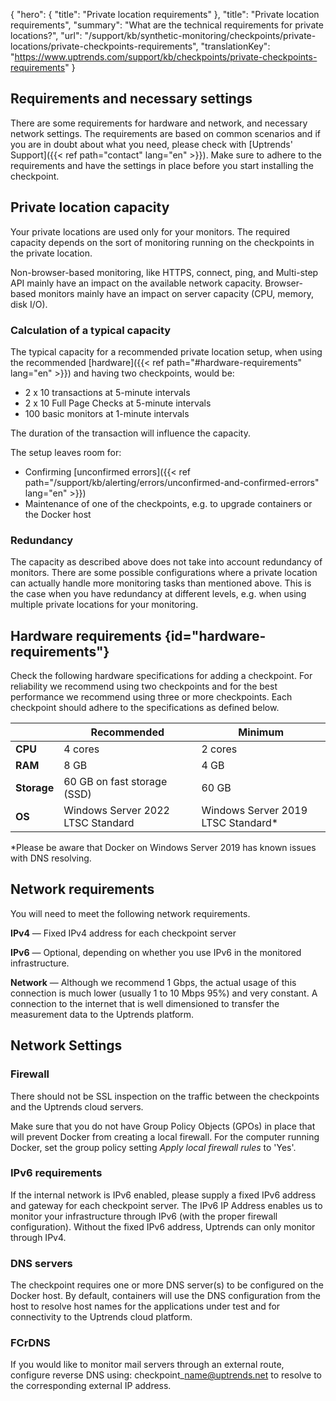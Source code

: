 {
  "hero": {
    "title": "Private location requirements"
  },
  "title": "Private location requirements",
  "summary": "What are the technical requirements for private locations?",
  "url": "/support/kb/synthetic-monitoring/checkpoints/private-locations/private-checkpoints-requirements",
  "translationKey": "https://www.uptrends.com/support/kb/checkpoints/private-checkpoints-requirements"
}

## Requirements and necessary settings

There are some requirements for hardware and network, and necessary network settings. The requirements are based on common scenarios and if you are in doubt about what you need, please check with [Uptrends' Support]({{< ref path="contact" lang="en" >}}). Make sure to adhere to the requirements and have the settings in place before you start installing the checkpoint.

## Private location capacity

Your private locations are used only for your monitors. The required capacity depends on the sort of monitoring running on the checkpoints in the private location. 

Non-browser-based monitoring, like HTTPS, connect, ping, and Multi-step API mainly have an impact on the available network capacity. Browser-based monitors mainly have an impact on server capacity (CPU, memory, disk I/O).

### Calculation of a typical capacity 

The typical capacity for a recommended private location setup, when using the recommended [hardware]({{< ref path="#hardware-requirements" lang="en" >}}) and having two checkpoints, would be:

- 2 x 10 transactions at 5-minute intervals
- 2 x 10 Full Page Checks at 5-minute intervals
- 100 basic monitors at 1-minute intervals

The duration of the transaction will influence the capacity.

The setup leaves room for:

- Confirming [unconfirmed errors]({{< ref path="/support/kb/alerting/errors/unconfirmed-and-confirmed-errors" lang="en" >}})
- Maintenance of one of the checkpoints, e.g. to upgrade containers or the Docker host

### Redundancy

The capacity as described above does not take into account redundancy of monitors. There are some possible configurations where a private location can actually handle more monitoring tasks than mentioned above. This is the case when you have redundancy at different levels, e.g. when using multiple private locations for your monitoring.

## Hardware requirements {id="hardware-requirements"}

Check the following hardware specifications for adding a checkpoint. For reliability we recommend using two checkpoints and for the best performance we recommend using three or more checkpoints. Each checkpoint should adhere to the specifications as defined below. 

|   | Recommended | Minimum |
| --- | --- | --- |
| **CPU** | 4 cores | 2 cores |
| **RAM** | 8 GB | 4 GB |
| **Storage** | 60 GB on fast storage (SSD) | 60 GB |
| **OS** | Windows Server 2022 LTSC Standard | Windows Server 2019 LTSC Standard* |

*Please be aware that Docker on Windows Server 2019 has known issues with DNS resolving.

## Network requirements

You will need to meet the following network requirements.

**IPv4** — Fixed IPv4 address for each checkpoint server  

**IPv6** — Optional, depending on whether you use IPv6 in the monitored infrastructure. 

**Network** — Although we recommend 1 Gbps, the actual usage of this connection is much lower (usually 1 to 10 Mbps 95%) and very constant. 
A connection to the internet that is well dimensioned to transfer the measurement data to the Uptrends platform. 


## Network Settings

### Firewall

There should not be SSL inspection on the traffic between the checkpoints and the Uptrends cloud servers. 

Make sure that you do not have Group Policy Objects (GPOs) in place that will prevent Docker from creating a local firewall. For the computer running Docker, set the group policy setting *Apply local firewall rules* to 'Yes'.

### IPv6 requirements

If the internal network is IPv6 enabled, please supply a fixed IPv6 address and gateway for each checkpoint server. The IPv6 IP Address enables us to monitor your infrastructure through IPv6 (with the proper firewall configuration). Without the fixed IPv6 address, Uptrends can only monitor through IPv4.

### DNS servers

The checkpoint requires one or more DNS server(s) to be configured on the Docker host. By default, containers will use the DNS configuration from the host to resolve host names for the applications under test and for connectivity to the Uptrends cloud platform. 

### FCrDNS

If you would like to monitor mail servers through an external route, configure reverse DNS using: checkpoint\_name@uptrends.net to resolve to the corresponding external IP address.

